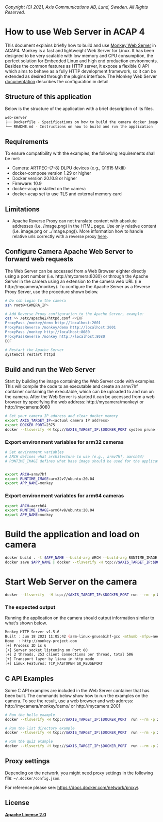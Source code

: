 *Copyright (C) 2021, Axis Communications AB, Lund, Sweden. All Rights Reserved.*

 # How to use Web Server in ACAP 4
This document explains briefly how to build and use [Monkey Web Server](https://github.com/monkey/monkey) in ACAP4. Monkey is a fast and lightweight Web Server for Linux. It has been designed to be very scalable with low memory and CPU consumption, the perfect solution for Embedded Linux and high end production environments. Besides the common features as HTTP server, it expose a flexible C API which aims to behave as a fully HTTP development framework, so it can be extended as desired through the plugins interface. The Monkey Web Server [documentation](http://monkey-project.com/documentation/1.5) describes the configuration in detail.

## Structure of this application
Below is the structure of the application with a brief description of its files.
```sh
web-server
├── Dockerfile - Specifications on how to build the camera docker image
└── README.md - Instructions on how to build and run the application
```

## Requirements
To ensure compatibility with the examples, the following requirements shall be met:
* Camera: ARTPEC-{7-8} DLPU devices (e.g., Q1615 MkIII)
* docker-compose version 1.29 or higher
* Docker version 20.10.8 or higher
* Firmware: 10.9
* docker-acap installed on the camera
* docker-acap set to use TLS and external memory card

## Limitations
* Apache Reverse Proxy can not translate content with absolute addresses (i.e. /image.png) in the HTML page. Use only relative content (i.e. image.png or ../image.png)). More information how to handle relative urls correctly with a reverse proxy [here](https://serverfault.com/questions/561892/how-to-handle-relative-urls-correctly-with-a-reverse-proxy).

## Configure Camera Apache Web Server to forward web requests
The Web Server can be accessed from a Web Browser eighter directly using a port number (i.e. http://mycamera:8080) or through the Apache Server in the camera using an extension to the camera web URL (i.e http://mycamera/monkey). To configure the Apache Server as a Reverse Proxy Server, use the procedure shown below.
```sh
# Do ssh login to the camera
ssh root@<CAMERA_IP>

# Add Reverse Proxy configuration to the Apache Server, example:
cat >> /etc/apache2/httpd.conf <<EOF
ProxyPass /monkey/demo http://localhost:2001
ProxyPassReverse /monkey/demo http://localhost:2001
ProxyPass /monkey http://localhost:8080
ProxyPassReverse /monkey http://localhost:8080
EOF

# Restart the Apache Server
systemctl restart httpd
```

## Build and run the Web Server
Start by building the image containing the Web Server code with examples. This will compile the code to an executable and create an armv7hf container containing the executable, which can be uploaded to and run on the camera. After the Web Server is started it can be accessed from a web browser by specifying the web address: http://mycamera/monkey/ or http://mycamera:8080
```sh
# Set your camera IP address and clear docker memory
export AXIS_TARGET_IP=<actual camera IP address>
export DOCKER_PORT=2375
docker --tlsverify -H tcp://$AXIS_TARGET_IP:$DOCKER_PORT system prune -af
```
### Export environment variables for arm32 cameras
```sh
# Set environment variables
# ARCH defines what architecture to use (e.g., armv7hf, aarch64)
# RUNTIME_IMAGE defines what base image should be used for the application image 


export ARCH=armv7hf
export RUNTIME_IMAGE=arm32v7/ubuntu:20.04
export APP_NAME=monkey
```
### Export environment variables for arm64 cameras
```sh
export ARCH=aarch64
export RUNTIME_IMAGE=arm64v8/ubuntu:20.04
export APP_NAME=monkey

```


# Build the application and load on camera
```sh
docker build . -t $APP_NAME --build-arg ARCH --build-arg RUNTIME_IMAGE
docker save $APP_NAME | docker --tlsverify -H tcp://$AXIS_TARGET_IP:$DOCKER_PORT  load
```
# Start Web Server on the camera
```sh
docker --tlsverify  -H tcp://$AXIS_TARGET_IP:$DOCKER_PORT run --rm -p 8080:80 -it $APP_NAME
```

### The expected output
Running the application on the camera should output information similar to what's shown below.
```sh
Monkey HTTP Server v1.5.6
Built : Jun 18 2021 11:05:42 (arm-linux-gnueabihf-gcc -mthumb -mfpu=neon -mfloat-abi=hard -mcpu=cortex-a9 9.3.0)
Home  : http://monkey-project.com
[+] Process ID is 6
[+] Server socket listening on Port 80
[+] 2 threads, 253 client connections per thread, total 506
[+] Transport layer by liana in http mode
[+] Linux Features: TCP_FASTOPEN SO_REUSEPORT
```

## C API Examples
Some C API examples are included in the Web Server container that has been built. The commands below show how to run the examples on the camera. To see the result, use a web browser and web address: http://mycamera/monkey/demo/ or http://mycamera:2001
```sh
# Run the hello example
docker --tlsverify -H tcp://$AXIS_TARGET_IP:$DOCKER_PORT  run --rm -p 2001:2001 -it $APP_NAME hello

# Run the list directory example
docker --tlsverify -H tcp://$AXIS_TARGET_IP:$DOCKER_PORT  run --rm -p 2001:2001 -it $APP_NAME list

# Run the quiz example
docker --tlsverify -H tcp://$AXIS_TARGET_IP:$DOCKER_PORT  run --rm -p 2001:2001 -it $APP_NAME quiz
```

## Proxy settings
Depending on the network, you might need proxy settings in the following file: `~/.docker/config.json`.

For reference please see: https://docs.docker.com/network/proxy/.

## License
**[Apache License 2.0](../LICENSE)**
